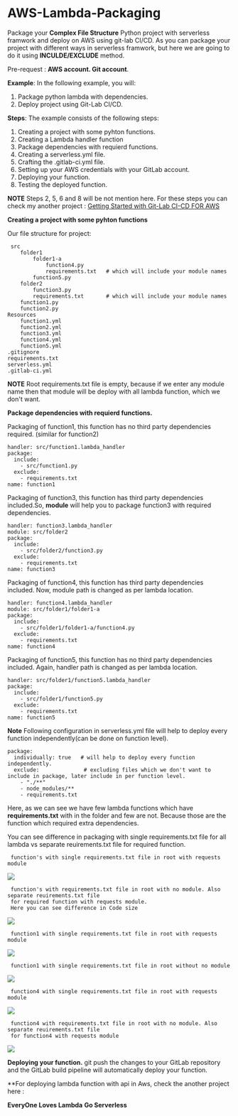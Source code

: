 # AWS-Lambda-Packaging

Package your **Complex File Structure** Python project with serverless framwork and deploy on AWS using git-lab CI/CD.
As you can package your project with different ways in serverless framwork, but
here we are going to do it using **INCULDE/EXCLUDE** method.


Pre-request : **AWS account. Git account**.

**Example**: In the following example, you will:

   1.  Package python lambda  with dependencies.
   2.  Deploy project using Git-Lab CI/CD.


    
**Steps**: The example consists of the following steps:
    
   1.  Creating a project with some pyhton functions.
   2.  Creating a Lambda handler function
   3.  Package  dependencies with requierd functions.
   4.  Creating a serverless.yml file.
   5.  Crafting the .gitlab-ci.yml file.
   6.  Setting up your AWS credentials with your GitLab account.
   7.  Deploying your function.
   8.  Testing the deployed function.

**NOTE**  Steps 2, 5, 6 and 8 will be not mention here. For these steps you can check my another project : [Getting Started with Git-Lab CI-CD FOR AWS](https://github.com/dharmendranegi/-Python-CI-CD-Tutorial-)
   

**Creating a project with some pyhton functions**

Our file structure for project:

     src
        folder1
            folder1-a
                function4.py
                requirements.txt   # which will include your module names
            function5.py
        folder2
            function3.py
            requirements.txt       # which will include your module names
        function1.py
        function2.py
    Resources
        function1.yml
        function2.yml
        function3.yml
        function4.yml
        function5.yml
    .gitignore
    requirements.txt       
    serverless.yml
    .gitlab-ci.yml

  
**NOTE** Root requirements.txt file is empty, because if we enter any module name then that module will be deploy with all lambda function, which we don't want.
  

**Package  dependencies with requierd functions.**

Packaging of function1, this function has no third party dependencies required. (similar for function2)

    handler: src/function1.lambda_handler
    package:
      include:
        - src/function1.py
      exclude:
        - requirements.txt
    name: function1
 
Packaging of function3, this function has third party dependencies included.So, **module** will help you to package function3 with required dependencies.
   
    handler: function3.lambda_handler
    module: src/folder2
    package:
      include:
        - src/folder2/function3.py
      exclude:
        - requirements.txt
    name: function3


Packaging of function4, this function has third party dependencies included. Now, module path is changed as per lambda location.

    handler: function4.lambda_handler
    module: src/folder1/folder1-a
    package:
      include:
        - src/folder1/folder1-a/function4.py
      exclude:
        - requirements.txt
    name: function4
 

Packaging of function5, this function has no third party dependencies included. Again, handler path is changed as per lambda location.

    handler: src/folder1/function5.lambda_handler
    package:
      include:
        - src/folder1/function5.py
      exclude:
        - requirements.txt
    name: function5

**Note** Following configuration in serverless.yml file will help to deploy every function independently(can be done on function level).

    package:
      individually: true   # will help to deploy every function independently.
      exclude:              # excluding files which we don't want to include in package, later include in per function level.
        - "./**"
        - node_modules/**
        - requirements.txt


Here, as we can see we have few lambda functions which have **requirements.txt** with in the folder and few are not.
Because those are the function which required extra dependencies.

You can see difference in packaging with single requirements.txt file for all lambda vs separate reuirements.txt file for required function.

     function's with single requirements.txt file in root with requests module
![](https://github.com/dharmendranegi/AWS-Lambda-Packaging/blob/master/img/function_size_req.png)

     function's with requirements.txt file in root with no module. Also separate reuirements.txt file
     for required function with requests module. 
     Here you can see difference in Code size
![](https://github.com/dharmendranegi/AWS-Lambda-Packaging/blob/master/img/function_size_without_req.png)

     function1 with single requirements.txt file in root with requests module
![](https://github.com/dharmendranegi/AWS-Lambda-Packaging/blob/master/img/function1_with_req.png)

     function1 with single requirements.txt file in root without no module
![](https://github.com/dharmendranegi/AWS-Lambda-Packaging/blob/master/img/function1.png)

     function4 with single requirements.txt file in root with requests module
![](https://github.com/dharmendranegi/AWS-Lambda-Packaging/blob/master/img/function4_with_req_in_root.png)

     function4 with requirements.txt file in root with no module. Also separate reuirements.txt file
     for function4 with requests module
![](https://github.com/dharmendranegi/AWS-Lambda-Packaging/blob/master/img/with_req_in_folder.png)



**Deploying your function.**
git push the changes to your GitLab repository and the GitLab build pipeline will automatically deploy your function.

**For deploying lambda function with api in Aws, check the another project here :[](https://github.com/dharmendranegi/-Python-CI-CD-Tutorial-)

**EveryOne Loves Lambda**
**Go Serverless**
